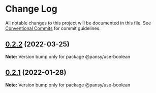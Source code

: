 # Change Log

All notable changes to this project will be documented in this file.
See [Conventional Commits](https://conventionalcommits.org) for commit guidelines.

## [0.2.2](https://github.com/pansyjs/react-hooks/compare/@pansy/use-boolean@0.2.1...@pansy/use-boolean@0.2.2) (2022-03-25)

**Note:** Version bump only for package @pansy/use-boolean





## [0.2.1](https://github.com/pansyjs/react-hooks/compare/@pansy/use-boolean@0.2.0...@pansy/use-boolean@0.2.1) (2022-01-28)

**Note:** Version bump only for package @pansy/use-boolean
